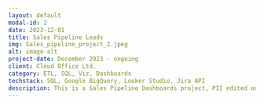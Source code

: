 ```yaml
---
layout: default
modal-id: 2
date: 2023-12-01
title: Sales Pipeline Leads
img: Sales_pipeline_project_2.jpeg
alt: image-alt
project-date: December 2023 - ongoing
client: Cloud Office Ltd.
category: ETL, SQL, Viz, Dashboards
techstack: SQL, Google BigQuery, Looker Studio, Jira API
description: This is a Sales Pipeline Dashboards project, PII edited out. Data is collected from Jira, ingested in Google BigQuery where it is prepared and transformed using SQL and then ingested in Looker Studio to create the visualisations and multiple dashboard pages.
---
```

